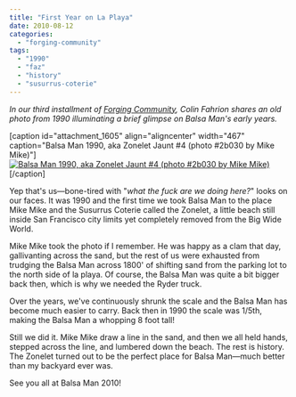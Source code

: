 ```yaml
---
title: "First Year on La Playa"
date: 2010-08-12
categories: 
  - "forging-community"
tags: 
  - "1990"
  - "faz"
  - "history"
  - "susurrus-coterie"
---
```


_In our third installment of [Forging Community](http://balsaman.org/category/forging-community/), Colin Fahrion shares an old photo from 1990 illuminating a brief glimpse on Balsa Man's early years._

\[caption id="attachment\_1605" align="aligncenter" width="467" caption="Balsa Man 1990, aka Zonelet Jaunt #4 (photo #2b030 by Mike Mike)"\][![Balsa Man 1990, aka Zonelet Jaunt #4 (photo #2b030 by Mike Mike)](/images/BalsaMan1990-sml.jpg "Balsa Man 1990, aka Zonelet Jaunt #4 (photo #2b030 by Mike Mike)")](http://www.flickr.com/photos/headlouse/4883765475/in/set-72157624706984922/ "Balsa Man 1990, aka Zonelet Jaunt #4 (photo #2b030 by Mike Mike)")\[/caption\]

Yep that's us—bone-tired with "_what the fuck are we doing here?_" looks on our faces. It was 1990 and the first time we took Balsa Man to the place Mike Mike and the Susurrus Coterie called the Zonelet, a little beach still inside San Francisco city limits yet completely removed from the Big Wide World.

Mike Mike took the photo if I remember. He was happy as a clam that day, gallivanting across the sand, but the rest of us were exhausted from trudging the Balsa Man across 1800' of shifting sand from the parking lot to the north side of la playa. Of course, the Balsa Man was quite a bit bigger back then, which is why we needed the Ryder truck.

Over the years, we've continuously shrunk the scale and the Balsa Man has become much easier to carry. Back then in 1990 the scale was 1/5th, making the Balsa Man a whopping 8 foot tall!

Still we did it. Mike Mike draw a line in the sand, and then we all held hands, stepped across the line, and lumbered down the beach. The rest is history. The Zonelet turned out to be the perfect place for Balsa Man—much better than my backyard ever was.

See you all at Balsa Man 2010!
